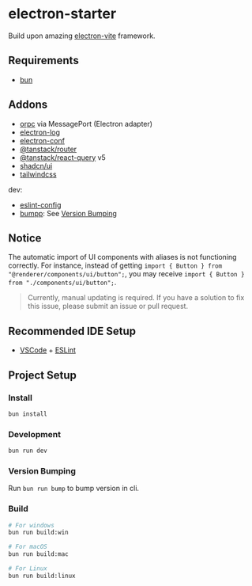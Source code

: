 # electron-starter

Build upon amazing [electron-vite](https://github.com/alex8088/electron-vite) framework.

## Requirements

- [bun](https://bun.sh/)

## Addons

- [orpc](https://github.com/unnoq/orpc) via MessagePort (Electron adapter)
- [electron-log](https://github.com/megahertz/electron-log)
- [electron-conf](https://github.com/alex8088/electron-conf)
- [@tanstack/router](https://tanstack.com/router)
- [@tanstack/react-query](https://tanstack.com/query/latest) v5
- [shadcn/ui](https://ui.shadcn.com)
- [tailwindcss](https://tailwindcss.com)

dev:

- [eslint-config](https://github.com/antfu/eslint-config)
- [bumpp](https://github.com/antfu-collective/bumpp): See [Version Bumping](#version-bumping)

## Notice

The automatic import of UI components with aliases is not functioning correctly. For instance, instead of getting `import { Button } from "@renderer/components/ui/button";`, you may receive `import { Button } from "./components/ui/button";`.

> Currently, manual updating is required. If you have a solution to fix this issue, please submit an issue or pull request.

## Recommended IDE Setup

- [VSCode](https://code.visualstudio.com/) + [ESLint](https://marketplace.visualstudio.com/items?itemName=dbaeumer.vscode-eslint)

## Project Setup

### Install

```bash
bun install
```

### Development

```bash
bun run dev
```

### Version Bumping

Run `bun run bump` to bump version in cli.

### Build

```bash
# For windows
bun run build:win

# For macOS
bun run build:mac

# For Linux
bun run build:linux
```

